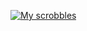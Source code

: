 [![My scrobbles](https://lastfm-recently-played.vercel.app/api?user=piowithoutblood&count=1&show_user=header&bg_color=)](https://www.last.fm/user/Piowithoutblood)

<!--
**FrancescoMonaco/FrancescoMonaco** is a ✨ _special_ ✨ repository because its `README.md` (this file) appears on your GitHub profile.

Here are some ideas to get you started:

- 🔭 I’m currently working on ...
- 🌱 I’m currently learning ...
- 👯 I’m looking to collaborate on ...
- 🤔 I’m looking for help with ...
- 💬 Ask me about ...
- 📫 How to reach me: ...
- 😄 Pronouns: ...
- ⚡ Fun fact: ...
-->
